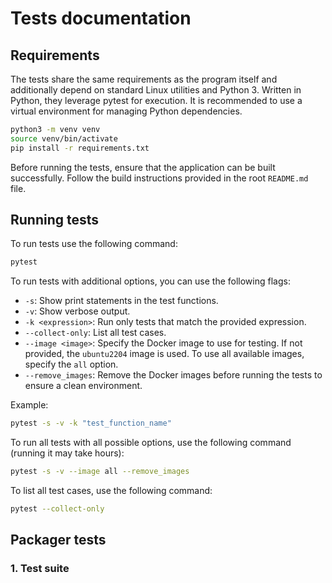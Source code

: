 # Tests documentation

## Requirements

The tests share the same requirements as the program itself and additionally depend on standard Linux utilities and Python 3. Written in Python, they leverage pytest for execution. It is recommended to use a virtual environment for managing Python dependencies.

```bash
python3 -m venv venv
source venv/bin/activate
pip install -r requirements.txt
```

Before running the tests, ensure that the application can be built successfully. Follow the build instructions provided in the root `README.md` file.

<!-- ---
**⚠️ WARNING**  
To ensure the tests run correctly, please take note of the following requirements:  

1. **Root Privileges:** The application requires root privileges during testing. Ensure you have the **root password** available when prompted.
2. **Non-standard Test Behavior:** If tests are interrupted or exhibit non-standard behavior, you may need to manually unmount any devices used during the tests. In some cases, a system restart might be necessary to restore normal operation.

--- -->

## Running tests

To run tests use the following command:

```bash
pytest
```

To run tests with additional options, you can use the following flags:

- `-s`: Show print statements in the test functions.
- `-v`: Show verbose output.
- `-k <expression>`: Run only tests that match the provided expression.
- `--collect-only`: List all test cases.
- `--image <image>`: Specify the Docker image to use for testing. If not provided, the `ubuntu2204` image is used. To use all available images, specify the `all` option.
- `--remove_images`: Remove the Docker images before running the tests to ensure a clean environment.

Example:

```bash
pytest -s -v -k "test_function_name"
```

To run all tests with all possible options, use the following command (running it may take hours):

```bash
pytest -s -v --image all --remove_images
```

To list all test cases, use the following command:

```bash
pytest --collect-only
```

## Packager tests

### 1. Test suite

